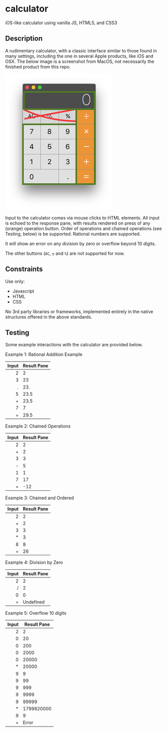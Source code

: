 # calculator
iOS-like calculator using vanilla JS, HTML5, and CSS3

## Description
A rudimentary calculator, with a classic interface similar to those found in many settings, including the one in several Apple products, like iOS and OSX. The below image is a screenshot from MacOS, not necessarily the finished product from this repo.

<img src='ExampleUI.png'>

Input to the calculator comes via mouse clicks to HTML elements.
All input is echoed to the response pane, with results rendered on press of any (orange) operation button. Order of operations and chained operations (see  Testing, below) is be supported. Rational numbers are supported. 

It will show an error on any division by zero or overflow beyond 10 digits.

The other buttons (` AC `, ` ± ` and ` % `) are not supported for now. 

## Constraints
Use only:
- Javascript
- HTML
- CSS

No 3rd party libraries or frameworks, implemented entirely in the native structures offered in the above standards.

## Testing
Some example interactions with the calculator are provided below.

Example 1: Rational Addition Example

| Input 	| Result Pane 	|
|------:	|-------------	|
| 2     	| 2           	|
| 3     	| 23          	|
| .     	| 23.         	|
| 5     	| 23.5        	|
| +     	| 23.5        	|
| 7     	| 7           	|
| =     	| 29.5        	|

Example 2: Chained Operations

| Input 	| Result Pane 	|
|------:	|-------------	|
| 2     	| 2           	|
| +     	| 2           	|
| 3     	| 3           	|
| -     	| 5           	|
| 1     	| 1           	|
| 7     	| 17          	|
| =     	| -12         	|

Example 3: Chained and Ordered 

| Input 	| Result Pane 	|
|------:	|-------------	|
| 2     	| 2           	|
| +     	| 2           	|
| 3     	| 3           	|
| *     	| 3           	|
| 8     	| 8           	|
| =     	| 26          	|

Example 4: Division by Zero

| Input 	| Result Pane 	|
|------:	|-------------	|
| 2     	| 2           	|
| /     	| 2           	|
| 0     	| 0           	|
| =     	| Undefined   	|


Example 5: Overflow 10 digits

| Input 	| Result Pane 	|
|------:	|-------------	|
| 2     	| 2           	|
| 0     	| 20          	|
| 0     	| 200         	|
| 0     	| 2000        	|
| 0     	| 20000       	|
| *     	| 20000       	|
| 9     	| 9           	|
| 9     	| 99          	|
| 9     	| 999         	|
| 9     	| 9999        	|
| 9     	| 99999       	|
| *     	| 1799820000  	|
| 9     	| 9           	|
| =     	| Error       	|